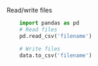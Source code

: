 Read/write files
```python
    import pandas as pd
    # Read files
    pd.read_csv('filename')

    # Write files
    data.to_csv('filename')

```
